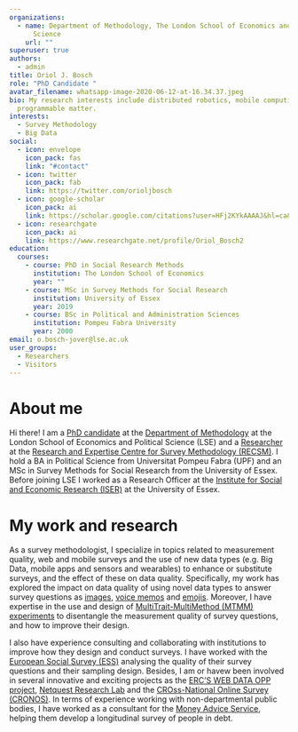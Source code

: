 ```yaml
---
organizations:
  - name: Department of Methodology, The London School of Economics and Political
      Science
    url: ""
superuser: true
authors:
  - admin
title: Oriol J. Bosch
role: "PhD Candidate "
avatar_filename: whatsapp-image-2020-06-12-at-16.34.37.jpeg
bio: My research interests include distributed robotics, mobile computing and
  programmable matter.
interests:
  - Survey Methodology
  - Big Data
social:
  - icon: envelope
    icon_pack: fas
    link: "#contact"
  - icon: twitter
    icon_pack: fab
    link: https://twitter.com/orioljbosch
  - icon: google-scholar
    icon_pack: ai
    link: https://scholar.google.com/citations?user=HFj2KYkAAAAJ&hl=ca&oi=sra
  - icon: researchgate
    icon_pack: ai
    link: https://www.researchgate.net/profile/Oriol_Bosch2
education:
  courses:
    - course: PhD in Social Research Methods
      institution: The London School of Economics
      year: ""
    - course: MSc in Survey Methods for Social Research
      institution: University of Essex
      year: 2019
    - course: BSc in Political and Administration Sciences
      institution: Pompeu Fabra University
      year: 2000
email: o.bosch-jover@lse.ac.uk
user_groups:
  - Researchers
  - Visitors
---
```

# About me

Hi there! I am a [PhD candidate](http://www.lse.ac.uk/Methodology/People/Research-Students/Oriol-Bosh-Jover/Oriol-Bosch-Jover) at the [Department of Methodology](http://www.lse.ac.uk/Methodology) at the London School of Economics and Political Science (LSE) and a [Researcher](https://www.upf.edu/web/survey/entry/-/-/U91787/adscripcion/oriol-bosch) at the [Research and Expertise Centre for Survey Methodology (RECSM)](https://www.upf.edu/web/survey). I hold a BA in Political Science from Universitat Pompeu Fabra (UPF) and an MSc in Survey Methods for Social Research from the University of Essex. Before joining LSE I worked as a Research Officer at the [Institute for Social and Economic Research (ISER)](https://www.iser.essex.ac.uk/) at the University of Essex.

# My work and research

As a survey methodologist, I specialize in topics related to measurement quality, web and mobile surveys and the use of new data types (e.g. Big Data, mobile apps and sensors and wearables) to enhance or substitute surveys, and the effect of these on data quality. Specifically, my work has explored the impact on data quality of using novel data types to answer survey questions as [images](https://journals.sagepub.com/doi/abs/10.1177/0894439318791515), [voice memos](https://journals.sagepub.com/doi/abs/10.1177/0894439318810715) and [emojis](https://link.springer.com/article/10.1007/s11135-020-00994-8). Moreover, I have expertise in the use and design of [MultiTrait-MultiMethod (MTMM) experiments](https://journals.sagepub.com/doi/abs/10.1177/0894439317750089) to disentangle the measurement quality of survey questions, and how to improve their design.

I also have experience consulting and collaborating with institutions to improve how they design and conduct surveys. I have worked with the [European Social Survey (ESS)](https://www.europeansocialsurvey.org/) analysing the quality of their survey questions and their sampling design. Besides, I am or havew been involved in several innovative and exciting projects as the [ERC’S WEB DATA OPP project](https://cordis.europa.eu/project/id/849165), [Netquest Research Lab](https://www.netquest.com/netquest-research-lab) and the [CROss-National Online Survey (CRONOS)](https://www.europeansocialsurvey.org/methodology/methodological_research/modes_of_data_collection/cronos.html). In terms of experience working with non-departmental public bodies, I have worked as a consultant for the [Money Advice Service](https://www.moneyadviceservice.org.uk/en), helping them develop a longitudinal survey of people in debt.